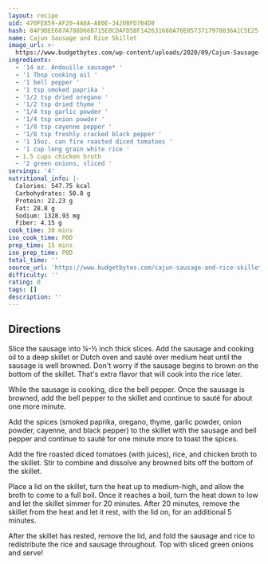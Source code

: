 ```yaml
---
layout: recipe
uid: 470FE859-AF20-4A8A-A80E-3420BFD7B4D8
hash: 84F9DEE687A788D66B715E0CDAFD5BF142631688A76E0573717970836A1C5E25
name: Cajun Sausage and Rice Skillet
image_url: >-
  https://www.budgetbytes.com/wp-content/uploads/2020/09/Cajun-Sausage-and-Rice-Skillet-front.jpg
ingredients:
  - '14 oz. Andouille sausage* '
  - '1 Tbsp cooking oil '
  - '1 bell pepper '
  - '1 tsp smoked paprika '
  - '1/2 tsp dried oregano '
  - '1/2 tsp dried thyme '
  - '1/4 tsp garlic powder '
  - '1/4 tsp onion powder '
  - '1/8 tsp cayenne pepper '
  - '1/8 tsp freshly cracked black pepper '
  - '1 15oz. can fire roasted diced tomatoes '
  - '1 cup long grain white rice '
  - 1.5 cups chicken broth
  - '2 green onions, sliced '
servings: '4'
nutritional_info: |-
  Calories: 547.75 kcal
  Carbohydrates: 50.8 g
  Protein: 22.23 g
  Fat: 28.8 g
  Sodium: 1328.93 mg
  Fiber: 4.15 g
cook_time: 30 mins
iso_cook_time: P0D
prep_time: 15 mins
iso_prep_time: P0D
total_time: ''
source_url: 'https://www.budgetbytes.com/cajun-sausage-and-rice-skillet/'
difficulty: ''
rating: 0
tags: []
description: ''
---
```

## Directions

Slice the sausage into ¼-½ inch thick slices. Add the sausage and cooking oil to a deep skillet or Dutch oven and sauté over medium heat until the sausage is well browned. Don't worry if the sausage begins to brown on the bottom of the skillet. That's extra flavor that will cook into the rice later.

While the sausage is cooking, dice the bell pepper. Once the sausage is browned, add the bell pepper to the skillet and continue to sauté for about one more minute.

Add the spices (smoked paprika, oregano, thyme, garlic powder, onion powder, cayenne, and black pepper) to the skillet with the sausage and bell pepper and continue to sauté for one minute more to toast the spices.

Add the fire roasted diced tomatoes (with juices), rice, and chicken broth to the skillet. Stir to combine and dissolve any browned bits off the bottom of the skillet.

Place a lid on the skillet, turn the heat up to medium-high, and allow the broth to come to a full boil. Once it reaches a boil, turn the heat down to low and let the skillet simmer for 20 minutes. After 20 minutes, remove the skillet from the heat and let it rest, with the lid on, for an additional 5 minutes.

After the skillet has rested, remove the lid, and fold the sausage and rice to redistribute the rice and sausage throughout. Top with sliced green onions and serve!
